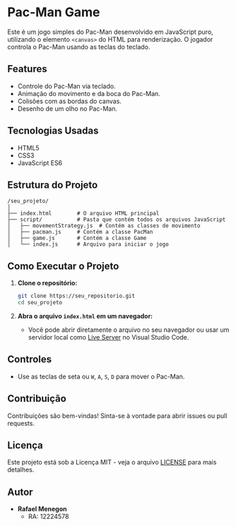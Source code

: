 # Pac-Man Game

Este é um jogo simples do Pac-Man desenvolvido em JavaScript puro, utilizando o elemento `<canvas>` do HTML para renderização. O jogador controla o Pac-Man usando as teclas do teclado.

## Features

- Controle do Pac-Man via teclado.
- Animação do movimento e da boca do Pac-Man.
- Colisões com as bordas do canvas.
- Desenho de um olho no Pac-Man.

## Tecnologias Usadas

- HTML5
- CSS3
- JavaScript ES6

## Estrutura do Projeto

```
/seu_projeto/
│
├── index.html        # O arquivo HTML principal
├── script/           # Pasta que contém todos os arquivos JavaScript
│   ├── movementStrategy.js  # Contém as classes de movimento
│   ├── pacman.js     # Contém a classe PacMan
│   ├── game.js       # Contém a classe Game
│   └── index.js      # Arquivo para iniciar o jogo
```

## Como Executar o Projeto

1. **Clone o repositório:**

   ```bash
   git clone https://seu_repositorio.git
   cd seu_projeto
   ```

2. **Abra o arquivo `index.html` em um navegador:**

   - Você pode abrir diretamente o arquivo no seu navegador ou usar um servidor local como [Live Server](https://marketplace.visualstudio.com/items?itemName=ritwickdey.LiveServer) no Visual Studio Code.

## Controles

- Use as teclas de seta ou `W`, `A`, `S`, `D` para mover o Pac-Man.

## Contribuição

Contribuições são bem-vindas! Sinta-se à vontade para abrir issues ou pull requests.

## Licença

Este projeto está sob a Licença MIT - veja o arquivo [LICENSE](LICENSE) para mais detalhes.

## Autor

- **Rafael Menegon**
  - RA: 12224578
